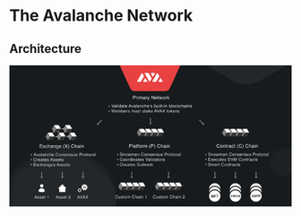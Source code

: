 # The Avalanche Network

## Architecture

<p style="text-align:center;"><img src="./assets/platformArchitecture.png" alt="Avalanche Platform Architecture" width="700px"></p>
